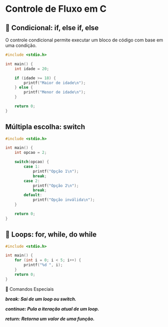 # Controle de Fluxo em C

## 📌 Condicional: if, else if, else

O controle condicional permite executar um bloco de código com base em uma condição.

```C
#include <stdio.h>

int main() {
    int idade = 20;

    if (idade >= 18) {
        printf("Maior de idade\n");
    } else {
        printf("Menor de idade\n");
    }

    return 0;
}
```

## Múltipla escolha: switch

```C
#include <stdio.h>

int main() {
    int opcao = 2;

    switch(opcao) {
        case 1:
            printf("Opção 1\n");
            break;
        case 2:
            printf("Opção 2\n");
            break;
        default:
            printf("Opção inválida\n");
    }

    return 0;
}
```

## 📌 Loops: for, while, do while

```C
#include <stdio.h>

int main() {
    for (int i = 0; i < 5; i++) {
        printf("%d ", i);
    }
    return 0;
}
```

📌 Comandos Especiais

***break: Sai de um loop ou switch.***

***continue: Pula a iteração atual de um loop.***

***return: Retorna um valor de uma função.***
